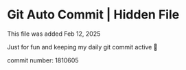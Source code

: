 # Git Auto Commit | Hidden File

This file was added Feb 12, 2025

Just for fun and keeping my daily git commit active 🤪

commit number: 1810605
